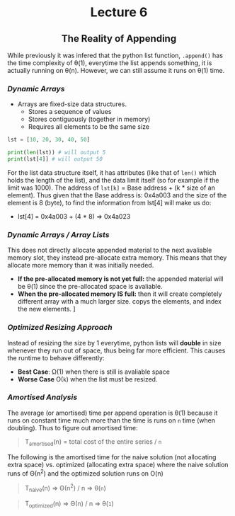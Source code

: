 <div align = "center">

# Lecture 6
## The Reality of Appending

</div>

While previously it was infered that the python list function, `.append()` has the time complexity of θ(1), everytime the list appends something, it is actually running on θ(n). However, we can still assume it runs on θ(1) time. 

### ***Dynamic Arrays***
- Arrays are fixed-size data structures.
  - Stores a sequence of values
  - Stores contiguously (together in memory)
  - Requires all elements to be the same size

```python
lst = [10, 20, 30, 40, 50]

print(len(lst)) # will output 5
print(lst[4]] # will output 50
```
For the list data structure itself, it has attributes (like that of `len()` which holds the length of the list), and the data limit itself (so for example if the limit was 1000). 
The address of `lst[k]` = Base address + (k * size of an element). Thus given that the Base address is: 0x4a003 and the size of the element is 8 (byte), to find the information from lst\[4] will make us do: 
- lst\[4] = 0x4a003 + (4 * 8) => 0x4a023


### ***Dynamic Arrays / Array Lists***
This does not directly allocate appended material to the next avaliable memory slot, they instead pre-allocate extra memory. This means that they allocate more memory than it was initially needed. 
- **If the pre-allocated memory is not yet full:** the appended material will be θ(1) since the pre-allocated space is avaliable.
- **When the pre-allocated memory IS full:** then it will create completely different array with a much larger size. copys the elements, and index the new elements. ]

### ***Optimized Resizing Approach***
Instead of resizing the size by 1 everytime, python lists will **double** in size whenever they run out of space, thus being far more efficient. This causes the runtime to behave differently:
- **Best Case**: Ω(1) when there is still is avaliable space
- **Worse Case** O(`k`) when the list must be resized.

### ***Amortised Analysis***
The average (or amortised) time per append operation is θ(1) because it runs on constant time much more than the time is runs on `n` time (when doubling). 
Thus to figure out amortised time: 
> T<sub>amortised</sub>(n) = total cost of the entire series / `n`

The following is the amortised time for the naive solution (not allocating extra space) vs. optimized (allocating extra space) where the naive solution runs of Θ(n<sup>2</sup>) and the optimized solution runs on O(n)
> T<sub>naive</sub>(n) => Θ(n<sup>2</sup>) / n => θ(`n`)

> T<sub>optimized</sub>(n) => Θ(n) / n => θ(`1`)
